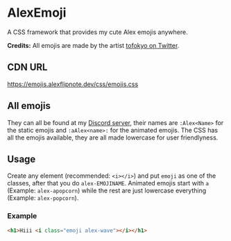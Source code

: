 # AlexEmoji
A CSS framework that provides my cute Alex emojis anywhere.

**Credits:** All emojis are made by the artist [tofokyo on Twitter](https://twitter.com/tofokyo).

## CDN URL
https://emojis.alexflipnote.dev/css/emojis.css

## All emojis
They can all be found at my [Discord server](https://discord.gg/DpxkY3x), their names are `:Alex<Name>` for the static emojis and `:aAlex<name>:` for the animated emojis. The CSS has all the emojis available, they are all made lowercase for user friendlyness.

## Usage
Create any element (recommended: `<i></i>`) and put `emoji` as one of the classes, after that you do `alex-EMOJINAME`. Animated emojis start with `a` (Example: `alex-apopcorn`) while the rest are just lowercase everything (Example: `alex-popcorn`).

### Example
```html
<h1>Hiii <i class="emoji alex-wave"></i></h1>
```
